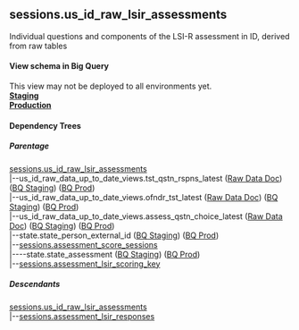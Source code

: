 ## sessions.us_id_raw_lsir_assessments
Individual questions and components of the LSI-R assessment in ID, derived from raw tables

#### View schema in Big Query
This view may not be deployed to all environments yet.<br/>
[**Staging**](https://console.cloud.google.com/bigquery?pli=1&p=recidiviz-staging&page=table&project=recidiviz-staging&d=sessions&t=us_id_raw_lsir_assessments)
<br/>
[**Production**](https://console.cloud.google.com/bigquery?pli=1&p=recidiviz-123&page=table&project=recidiviz-123&d=sessions&t=us_id_raw_lsir_assessments)
<br/>

#### Dependency Trees

##### Parentage
[sessions.us_id_raw_lsir_assessments](../sessions/us_id_raw_lsir_assessments.md) <br/>
|--us_id_raw_data_up_to_date_views.tst_qstn_rspns_latest ([Raw Data Doc](../../../ingest/us_id/raw_data/tst_qstn_rspns.md)) ([BQ Staging](https://console.cloud.google.com/bigquery?pli=1&p=recidiviz-staging&page=table&project=recidiviz-staging&d=us_id_raw_data_up_to_date_views&t=tst_qstn_rspns_latest)) ([BQ Prod](https://console.cloud.google.com/bigquery?pli=1&p=recidiviz-123&page=table&project=recidiviz-123&d=us_id_raw_data_up_to_date_views&t=tst_qstn_rspns_latest)) <br/>
|--us_id_raw_data_up_to_date_views.ofndr_tst_latest ([Raw Data Doc](../../../ingest/us_id/raw_data/ofndr_tst.md)) ([BQ Staging](https://console.cloud.google.com/bigquery?pli=1&p=recidiviz-staging&page=table&project=recidiviz-staging&d=us_id_raw_data_up_to_date_views&t=ofndr_tst_latest)) ([BQ Prod](https://console.cloud.google.com/bigquery?pli=1&p=recidiviz-123&page=table&project=recidiviz-123&d=us_id_raw_data_up_to_date_views&t=ofndr_tst_latest)) <br/>
|--us_id_raw_data_up_to_date_views.assess_qstn_choice_latest ([Raw Data Doc](../../../ingest/us_id/raw_data/assess_qstn_choice.md)) ([BQ Staging](https://console.cloud.google.com/bigquery?pli=1&p=recidiviz-staging&page=table&project=recidiviz-staging&d=us_id_raw_data_up_to_date_views&t=assess_qstn_choice_latest)) ([BQ Prod](https://console.cloud.google.com/bigquery?pli=1&p=recidiviz-123&page=table&project=recidiviz-123&d=us_id_raw_data_up_to_date_views&t=assess_qstn_choice_latest)) <br/>
|--state.state_person_external_id ([BQ Staging](https://console.cloud.google.com/bigquery?pli=1&p=recidiviz-staging&page=table&project=recidiviz-staging&d=state&t=state_person_external_id)) ([BQ Prod](https://console.cloud.google.com/bigquery?pli=1&p=recidiviz-123&page=table&project=recidiviz-123&d=state&t=state_person_external_id)) <br/>
|--[sessions.assessment_score_sessions](../sessions/assessment_score_sessions.md) <br/>
|----state.state_assessment ([BQ Staging](https://console.cloud.google.com/bigquery?pli=1&p=recidiviz-staging&page=table&project=recidiviz-staging&d=state&t=state_assessment)) ([BQ Prod](https://console.cloud.google.com/bigquery?pli=1&p=recidiviz-123&page=table&project=recidiviz-123&d=state&t=state_assessment)) <br/>
|--[sessions.assessment_lsir_scoring_key](../sessions/assessment_lsir_scoring_key.md) <br/>


##### Descendants
[sessions.us_id_raw_lsir_assessments](../sessions/us_id_raw_lsir_assessments.md) <br/>
|--[sessions.assessment_lsir_responses](../sessions/assessment_lsir_responses.md) <br/>

